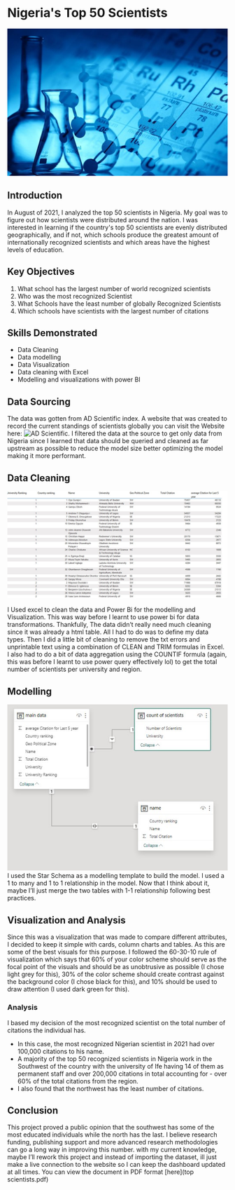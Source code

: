 # Nigeria's Top 50 Scientists

![](introduction.jpg)

## Introduction
In August of 2021, I analyzed the top 50 scientists in Nigeria. My goal was to figure out how scientists were distributed around the nation. I was interested in learning if the country's top 50 scientists are  evenly distributed geographically, and if not, which schools produce the greatest amount of internationally recognized scientists and which areas have the highest levels of education.

## Key Objectives
1.	What school has the largest number of world recognized scientists
2.	Who was the most recognized Scientist
3.	What Schools have the least number of globally Recognized Scientists 
4.	Which schools have scientists with the largest number of citations

## Skills Demonstrated
-	Data Cleaning
-	Data modelling 
-	Data Visualization
-	Data cleaning with Excel
-	Modelling and visualizations with power BI

## Data Sourcing
The data was gotten from AD Scientific index. A website that was created to record the current standings of scientists globally you can visit the Website here: ![AD Scientific](https://www.adscientificindex.com/?country_code=ng). I filtered the data at the source to get only data from Nigeria since I learned that data should be queried and cleaned as far upstream as possible to reduce the model size better optimizing the model making it more performant. 

## Data Cleaning
![](Data.jpg)

I Used excel to clean the data and Power Bi for the modelling and Visualization. This was way before I learnt to use power bi for data transformations. Thankfully, The data didn’t really need much cleaning since it was already a html table. All I had to do was to define my data types. Then I did a little bit of cleaning to remove the txt errors and unprintable text using a combination of CLEAN and TRIM formulas in Excel. I also had to do a bit of data aggregation using the COUNTIF formula (again, this was before I learnt to use power query effectively lol) to get the total number of scientists per university and region. 

## Modelling
![](model.jpg)
I used the Star Schema as a modelling template to build the model. I used a 1 to many and 1 to 1 relationship in the model. Now that I think about it, maybe I’ll just merge the two tables with 1-1 relationship following best practices.

## Visualization and Analysis
[](dashboard.jpg)

Since this was a visualization that was made to compare different attributes, I decided to keep it simple with cards, column charts and tables. As this are some of the best visuals for this purpose. I followed the 60-30-10 rule of visualization which says that 60% of your color scheme should serve as the focal point of the visuals and  should be as unobtrusive as possible (I chose light grey for this), 30% of the color scheme should create contrast against the background color (I chose black for this), and 10% should be used to draw attention (I used dark green for this).

### Analysis

I based my decision of the most recognized scientist on the total number of citations the individual has.
- In this case, the most recognized Nigerian scientist in 2021 had over 100,000 citations to his name. 
- A majority of the top 50 recognized scientists in Nigeria work in the Southwest of the country with the university of Ife having 14 of them as permanent staff and over 200,000 citations in total accounting for - over 60% of the total citations from the region. 
- I also found that the northwest has the least number of citations.

## Conclusion

This project proved a public opinion that the southwest has some of the most educated individuals while the north has the last. 
I believe research funding, publishing support and more advanced research methodologies can go a long way in improving this number. 
with my current knowledge, maybe I’ll rework this project and instead of importing the dataset, ill just make a live connection to the website so I can keep the dashboard updated at all times.
You can view the document in PDF format [here](top scientists.pdf)

